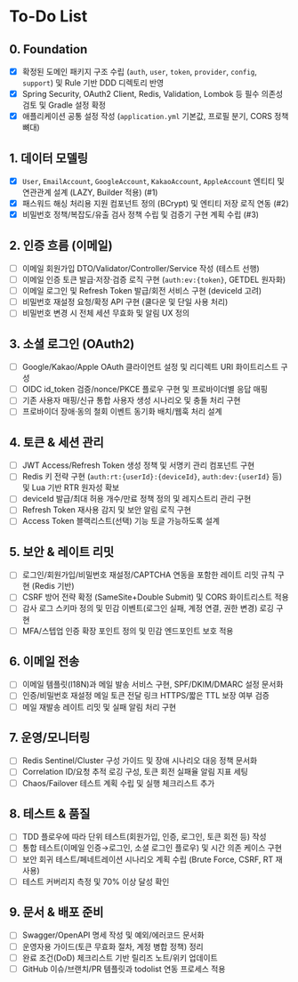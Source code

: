 # To-Do List

## 0. Foundation
- [x] 확정된 도메인 패키지 구조 수립 (`auth`, `user`, `token`, `provider`, `config`, `support`) 및 Rule 기반 DDD 디렉토리 반영
- [x] Spring Security, OAuth2 Client, Redis, Validation, Lombok 등 필수 의존성 검토 및 Gradle 설정 확정
- [x] 애플리케이션 공통 설정 작성 (`application.yml` 기본값, 프로필 분기, CORS 정책 뼈대)

## 1. 데이터 모델링
- [x] `User`, `EmailAccount`, `GoogleAccount`, `KakaoAccount`, `AppleAccount` 엔티티 및 연관관계 설계 (LAZY, Builder 적용) (#1)
- [x] 패스워드 해싱 처리용 지원 컴포넌트 정의 (BCrypt) 및 엔티티 저장 로직 연동 (#2)
- [x] 비밀번호 정책/복잡도/유출 검사 정책 수립 및 검증기 구현 계획 수립 (#3)

## 2. 인증 흐름 (이메일)
- [ ] 이메일 회원가입 DTO/Validator/Controller/Service 작성 (테스트 선행)
- [ ] 이메일 인증 토큰 발급·저장·검증 로직 구현 (`auth:ev:{token}`, GETDEL 원자화)
- [ ] 이메일 로그인 및 Refresh Token 발급/회전 서비스 구현 (deviceId 고려)
- [ ] 비밀번호 재설정 요청/확정 API 구현 (쿨다운 및 단일 사용 처리)
- [ ] 비밀번호 변경 시 전체 세션 무효화 및 알림 UX 정의

## 3. 소셜 로그인 (OAuth2)
- [ ] Google/Kakao/Apple OAuth 클라이언트 설정 및 리디렉트 URI 화이트리스트 구성
- [ ] OIDC id_token 검증/nonce/PKCE 플로우 구현 및 프로바이더별 응답 매핑
- [ ] 기존 사용자 매핑/신규 통합 사용자 생성 시나리오 및 충돌 처리 구현
- [ ] 프로바이더 장애·동의 철회 이벤트 동기화 배치/웹훅 처리 설계

## 4. 토큰 & 세션 관리
- [ ] JWT Access/Refresh Token 생성 정책 및 서명키 관리 컴포넌트 구현
- [ ] Redis 키 전략 구현 (`auth:rt:{userId}:{deviceId}`, `auth:dev:{userId}` 등) 및 Lua 기반 RTR 원자성 확보
- [ ] deviceId 발급/최대 허용 개수/만료 정책 정의 및 레지스트리 관리 구현
- [ ] Refresh Token 재사용 감지 및 보안 알림 로직 구현
- [ ] Access Token 블랙리스트(선택) 기능 토글 가능하도록 설계

## 5. 보안 & 레이트 리밋
- [ ] 로그인/회원가입/비밀번호 재설정/CAPTCHA 연동을 포함한 레이트 리밋 규칙 구현 (Redis 기반)
- [ ] CSRF 방어 전략 확정 (SameSite+Double Submit) 및 CORS 화이트리스트 적용
- [ ] 감사 로그 스키마 정의 및 민감 이벤트(로그인 실패, 계정 연결, 권한 변경) 로깅 구현
- [ ] MFA/스텝업 인증 확장 포인트 정의 및 민감 엔드포인트 보호 적용

## 6. 이메일 전송
- [ ] 이메일 템플릿(I18N)과 메일 발송 서비스 구현, SPF/DKIM/DMARC 설정 문서화
- [ ] 인증/비밀번호 재설정 메일 토큰 전달 링크 HTTPS/짧은 TTL 보장 여부 검증
- [ ] 메일 재발송 레이트 리밋 및 실패 알림 처리 구현

## 7. 운영/모니터링
- [ ] Redis Sentinel/Cluster 구성 가이드 및 장애 시나리오 대응 정책 문서화
- [ ] Correlation ID/요청 추적 로깅 구성, 토큰 회전 실패율 알림 지표 세팅
- [ ] Chaos/Failover 테스트 계획 수립 및 실행 체크리스트 추가

## 8. 테스트 & 품질
- [ ] TDD 플로우에 따라 단위 테스트(회원가입, 인증, 로그인, 토큰 회전 등) 작성
- [ ] 통합 테스트(이메일 인증→로그인, 소셜 로그인 플로우) 및 시간 의존 케이스 구현
- [ ] 보안 회귀 테스트/페네트레이션 시나리오 계획 수립 (Brute Force, CSRF, RT 재사용)
- [ ] 테스트 커버리지 측정 및 70% 이상 달성 확인

## 9. 문서 & 배포 준비
- [ ] Swagger/OpenAPI 명세 작성 및 예외/에러코드 문서화
- [ ] 운영자용 가이드(토큰 무효화 절차, 계정 병합 정책) 정리
- [ ] 완료 조건(DoD) 체크리스트 기반 릴리즈 노트/위키 업데이트
- [ ] GitHub 이슈/브랜치/PR 템플릿과 todolist 연동 프로세스 적용
